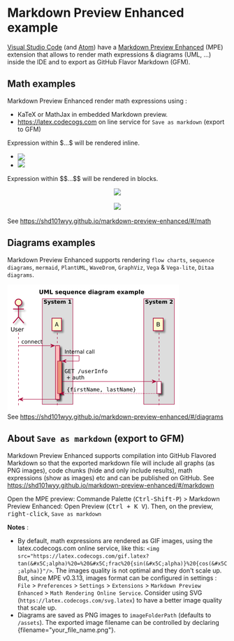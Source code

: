 # Markdown Preview Enhanced example
  
[Visual Studio Code](https://code.visualstudio.com ) (and [Atom](https://atom.io )) have a [Markdown Preview Enhanced](https://shd101wyy.github.io/markdown-preview-enhanced ) (MPE) extension that allows to render math expressions & diagrams (UML, ...) inside the IDE and to export as GitHub Flavor Markdown (GFM).
  
## Math examples
  
  
Markdown Preview Enhanced render math expressions using :
* KaTeX or MathJax in embedded Markdown preview.
* https://latex.codecogs.com on line service for `Save as markdown` (export to GFM)
  
Expression within \$...\$ will be rendered inline.
  
* <img src="https://latex.codecogs.com/svg.latex?cos^2(&#x5C;alpha)%20+%20sin^2(&#x5C;alpha)%20=%201" style="vertical-align: middle;"/>
* <img src="https://latex.codecogs.com/svg.latex?tan(&#x5C;alpha)%20=%20&#x5C;frac%20{sin(&#x5C;alpha)}%20{cos(&#x5C;alpha)}"/>
  
Expression within \$\$...\$\$ will be rendered in blocks.
  
<p align="center"><img src="https://latex.codecogs.com/svg.latex?cos^2(&#x5C;alpha)%20+%20sin^2(&#x5C;alpha)%20=%201"/></p>  
  
<p align="center"><img src="https://latex.codecogs.com/svg.latex?tan(&#x5C;alpha)%20=%20&#x5C;frac%20{sin(&#x5C;alpha)}%20{cos(&#x5C;alpha)}"/></p>  
  
  
See https://shd101wyy.github.io/markdown-preview-enhanced/#/math
  
  
## Diagrams examples
  
  
Markdown Preview Enhanced supports rendering `flow charts`, `sequence diagrams`, `mermaid`, `PlantUML`, `WaveDrom`, `GraphViz`, `Vega` & `Vega-lite`, `Ditaa diagrams`.
  

![](assets/b0076a58206ea9e97ffaf61a14419cd90.png?0.5386068054621245)  
See https://shd101wyy.github.io/markdown-preview-enhanced/#/diagrams
  
## About `Save as markdown` (export to GFM)
  
  
Markdown Preview Enhanced supports compilation into GitHub Flavored Markdown so that the exported markdown file will include all graphs (as PNG images), code chunks (hide and only include results), math expressions (show as images) etc and can be published on GitHub.
See https://shd101wyy.github.io/markdown-preview-enhanced/#/markdown
  
Open the MPE preview: Commande Palette (<kbd>Ctrl-Shift-P</kbd>) > Markdown Preview Enhanced: Open Preview (<kbd>Ctrl + K V</kbd>). Then, on the preview, <kbd>right-click</kbd>, `Save as markdown`
  
__Notes__ :
  
- By default, math expressions are rendered as GIF images, using the latex.codecogs.com online service, like this: `<img src="https://latex.codecogs.com/gif.latex?tan(&#x5C;alpha)%20=%20&#x5C;frac%20{sin(&#x5C;alpha)}%20{cos(&#x5C;alpha)}"/>`. The images quality is not optimal and they don't scale up.
  But, since MPE v0.3.13, images format can be configured in settings : `File` > `Preferences` > `Settings` > `Extensions` > `Markdown Preview Enhanced` > `Math Rendering Online Service`. Consider using SVG (`https://latex.codecogs.com/svg.latex`) to have a better image quality that scale up.
- Diagrams are saved as PNG images to `imageFolderPath` (defaults to `/assets`). The exported image filename can be controlled by declaring {filename="your_file_name.png"}.
  